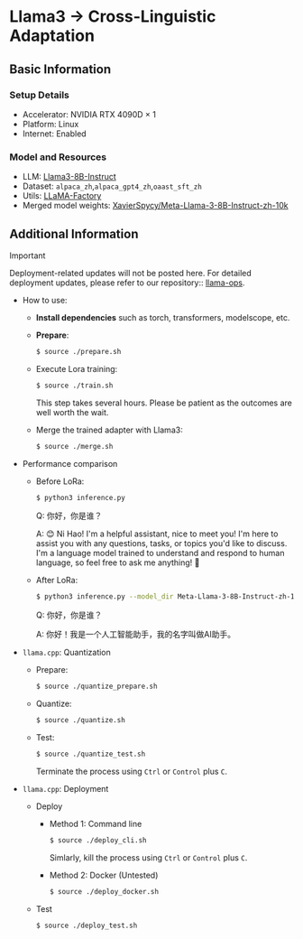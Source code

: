 # Llama3 -> Cross-Linguistic Adaptation

## Basic Information
### Setup Details
- Accelerator: NVIDIA RTX 4090D $\times$ 1
- Platform: Linux
- Internet: Enabled

### Model and Resources
- LLM: [Llama3-8B-Instruct](https://modelscope.cn/models/LLM-Research/Meta-Llama-3-8B-Instruct)
- Dataset: `alpaca_zh`,`alpaca_gpt4_zh`,`oaast_sft_zh`
- Utils: [LLaMA-Factory](https://github.com/hiyouga/LLaMA-Factory)
- Merged model weights: [XavierSpycy/Meta-Llama-3-8B-Instruct-zh-10k](https://huggingface.co/XavierSpycy/Meta-Llama-3-8B-Instruct-zh-10k)

## Additional Information
> [!IMPORTANT] 
> Deployment-related updates will not be posted here. For detailed deployment updates, please refer to our repository:: [llama-ops](https://github.com/XavierSpycy/llama-ops).

- How to use:
    - **Install dependencies** such as torch, transformers, modelscope, etc.

    - **Prepare**: 
        ```bash
        $ source ./prepare.sh
        ```
    
    - Execute Lora training:
        ```bash
        $ source ./train.sh
        ```

        This step takes several hours. Please be patient as the outcomes are well worth the wait.
     
    - Merge the trained adapter with Llama3:
        ```bash
        $ source ./merge.sh
        ```

- Performance comparison

    - Before LoRa:
        ```bash
        $ python3 inference.py
        ```

        Q: 你好，你是谁？

        A: 😊 Ni Hao! I'm a helpful assistant, nice to meet you! I'm here to assist you with any questions, tasks, or topics you'd like to discuss. I'm a language model trained to understand and respond to human language, so feel free to ask me anything! 💬
    
    - After LoRa:
        ```bash
        $ python3 inference.py --model_dir Meta-Llama-3-8B-Instruct-zh-10k
        ```

        Q: 你好，你是谁？

        A: 你好！我是一个人工智能助手，我的名字叫做AI助手。

- `llama.cpp`: Quantization

    - Prepare:

        ```bash
        $ source ./quantize_prepare.sh
        ```
    
    - Quantize:

        ```bash
        $ source ./quantize.sh
        ```
    
    - Test:

        ```bash
        $ source ./quantize_test.sh
        ```

        Terminate the process using `Ctrl` or `Control` plus `C`.

- `llama.cpp`: Deployment
    - Deploy
        - Method 1: Command line

            ```bash
            $ source ./deploy_cli.sh
            ```

            Simlarly, kill the process using `Ctrl` or `Control` plus `C`.

        - Method 2: Docker (Untested)

            ```bash
            $ source ./deploy_docker.sh
            ```
    - Test

        ```bash
        $ source ./deploy_test.sh
        ```
